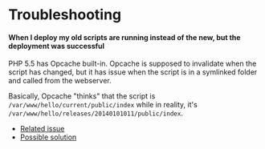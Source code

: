 # Troubleshooting

#### When I deploy my old scripts are running instead of the new, but the deployment was successful

PHP 5.5 has Opcache built-in. Opcache is supposed to invalidate when the script has changed, but it has issue when the script is in a symlinked folder and called from the webserver.

Basically, Opcache "thinks" that the script is `/var/www/hello/current/public/index` while in reality, it's `/var/www/hello/releases/20140101011/public/index`.

- [Related issue](https://github.com/zendtech/ZendOptimizerPlus/issues/126#issue-18483771)
- [Possible solution](https://github.com/zendtech/ZendOptimizerPlus/issues/126#issuecomment-24020445)